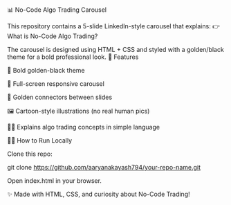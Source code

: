 📊 No-Code Algo Trading Carousel

This repository contains a 5-slide LinkedIn-style carousel that explains:
👉 What is No-Code Algo Trading?

The carousel is designed using HTML + CSS and styled with a golden/black theme for a bold professional look.
🚀 Features

🎨 Bold golden-black theme

📱 Full-screen responsive carousel

🔗 Golden connectors between slides

🖼 Cartoon-style illustrations (no real human pics)

🧑‍💻 Explains algo trading concepts in simple language


👨‍💻 How to Run Locally

Clone this repo:

git clone https://github.com/aaryanakayash794/your-repo-name.git


Open index.html in your browser.

✨ Made with HTML, CSS, and curiosity about No-Code Trading!
